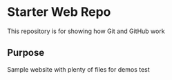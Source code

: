 # Starter Web Repo

This repository is for showing how Git and GitHub work

## Purpose

Sample website with plenty of files for demos test